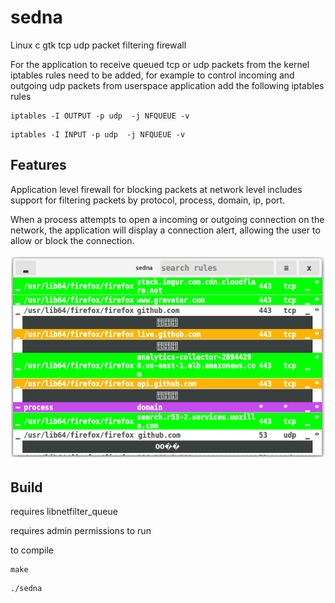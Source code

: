 # sedna
Linux c gtk tcp udp packet filtering firewall 


For the application to receive queued tcp or udp packets from the kernel iptables rules need to be added, for example to control incoming and outgoing udp packets from userspace application add the following iptables rules 

```
iptables -I OUTPUT -p udp  -j NFQUEUE -v
```
```
iptables -I INPUT -p udp  -j NFQUEUE -v
```

## Features ##

Application level firewall for blocking packets at network level includes support for filtering packets by protocol, process, domain, ip, port. 

When a process attempts to open a incoming or outgoing connection on the network, the application will display a connection alert, allowing the user to allow or block the connection.

<p>
<img src="/screenshot.png" />
</p>

## Build ##
requires libnetfilter_queue

requires admin permissions to run

to compile
```
make
```
```
./sedna
```
